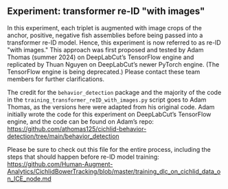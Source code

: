 ## Experiment: transformer re-ID "with images"

In this experiment, each triplet is augmented with image crops of the anchor, positive, negative fish assemblies before being passed into a transformer re-ID model. Hence, this experiment is now referred to as re-ID "with images." This approach was first proposed and tested by Adam Thomas (summer 2024) on DeepLabCut’s TensorFlow engine and replicated by Thuan Nguyen on DeepLabCut’s newer PyTorch engine. (The TensorFlow engine is being deprecated.) Please contact these team members for further clarifications.

The credit for the `behavior_detection` package and the majority of the code in the `training_transformer_reID_with_images.py` script goes to Adam Thomas, as the versions here were adapted from his original code. Adam initially wrote the code for this experiment on DeepLabCut’s TensorFlow engine, and the code can be found on Adam’s repo: https://github.com/athomas125/cichlid-behavior-detection/tree/main/behavior_detection 

Please be sure to check out this file for the entire process, including the steps that should happen before re-ID model training: https://github.com/Human-Augment-Analytics/CichlidBowerTracking/blob/master/training_dlc_on_cichlid_data_on_ICE_node.md
